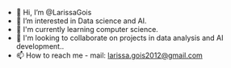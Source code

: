 - 👋 Hi, I’m @LarissaGois
- 👀 I’m interested in Data science and AI.
- 🌱 I'm currently learning computer science.
- 💞️ I'm looking to collaborate on projects in data analysis and AI development..
- 📫 How to reach me - mail: larissa.gois2012@gmail.com

<!---
LarissaGois/LarissaGois is a ✨ special ✨ repository because its `README.md` (this file) appears on your GitHub profile.
You can click the Preview link to take a look at your changes.
--->
